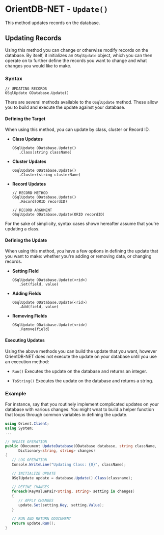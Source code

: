 
# OrientDB-NET - `Update()`

This method updates records on the database.

## Updating Records

Using this method you can change or otherwise modify records on the database.  By itself, it initializes an `OSqlUpdate` object, which you can then operate on to further define the records you want to change and what changes you would like to make.

### Syntax

```
// UPDATING RECORDS
OSqlUpdate ODatabase.Update()
```

There are several methods available to the `OSqlUpdate` method.  These allow you to build and execute the update against your database.


#### Defining the Target

When using this method, you can update by class, cluster or Record ID.

- **Class Updates**

  ```
  OSqlUpdate ODatabase.Update()
     .Class(string className)
  ```

- **Cluster Updates**

  ```
  OSqlUpdate ODatabase.Update()
     .Cluster(string clusterName)
  ```

- **Record Updates**

  ```
  // RECORD METHOD
  OSqlUpdate ODatabase.Update()
     .Record(ORID recordID)

  // RECORD ARGUMENT
  OSqlUpdate ODatabase.Update(ORID recordID)
  ```

For the sake of simplicity, syntax cases shown hereafter assume that you're updating a class.

#### Defining the Update

When using this method, you have a few options in defining the update that you want to make: whether you're adding or removing data, or changing records.

- **Setting Field**

  ```
  OSqlUpdate ODatabase.Update(<rid>)
     .Set(field, value)
  ```

- **Adding Fields**

  ```
  OSqlUpdate ODatabase.Update(<rid>)
     .Add(field, value)
  ```

- **Removing Fields**

  ```
  OSqlUpdate ODatabase.Update(<rid>)
     .Remove(field)
  ```

#### Executing Updates

Using the above methods you can build the update that you want, however OrientDB-NET does not execute the update on your database until you use an execution method: 

- `Run()` Executes the update on the database and returns an integer.

- `ToString()` Executes the update on the database and returns a string.


### Example

For instance, say that you routinely implement complicated updates on your database with various changes.  You might wnat to build a helper function that loops through common variables in defining the update.

```csharp
using Orient.Client;
using System;
...

// UPDATE OPERATION
public ODocument UpdateDatabase(ODatabase database, string className,
      Dictionary<string, string> changes)
{
   // LOG OPERATION
   Console.WriteLine("Updating Class: {0}", className);

   // INITIALIZE UPDATE
   OSqlUpdate update = database.Update().Class(classname);

   // DEFINE CHANGES
   foreach(KeyValuePair<string, string> setting in changes)
   {
      // APPLY CHANGES
      update.Set(setting.Key, setting.Value);
   }

   // RUN AND RETURN ODOCUMENT
   return update.Run();
}
```

